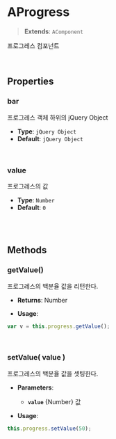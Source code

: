 # AProgress
> **Extends**: `AComponent`

프로그레스 컴포넌트

<br/>

## Properties


### bar

프로그레스 객체 하위의 jQuery Object

* **Type**: `jQuery Object`
* **Default**: `jQuery Object`

<br/>

### value

프로그레스의 값

* **Type**: `Number`
* **Default**: `0`

<br/>
<br/>

## Methods

### getValue()

프로그레스의 백분율 값을 리턴한다.

* **Returns**: Number

* **Usage**: 
```js
var v = this.progress.getValue();
```

<br/>

### setValue( value )

프로그레스의 백분율 값을 셋팅한다.

* **Parameters**: 
	* **`value`** {Number} 값

* **Usage**: 
```js
this.progress.setValue(50);
```

<br/>
<br/>
